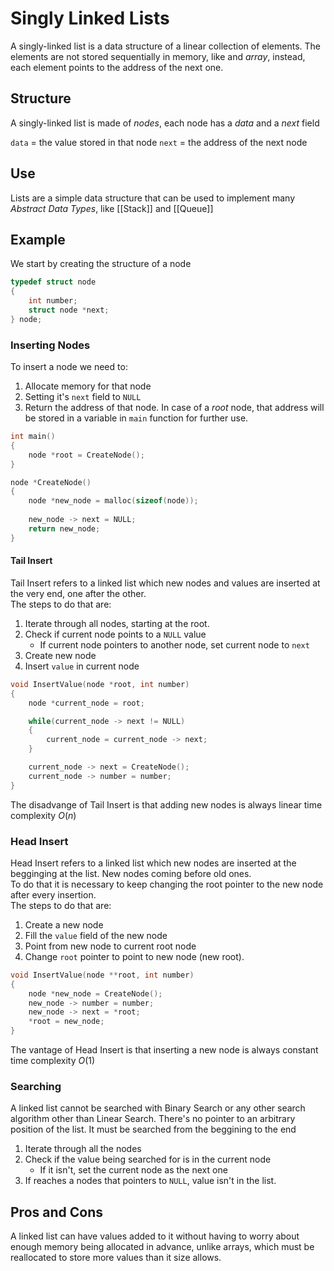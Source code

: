 # Singly Linked Lists
A singly-linked list is a data structure of a linear collection of elements. The elements are not stored sequentially in memory, like and *array*, instead, each element points to the address of the next one.

## Structure
A singly-linked list is made of *nodes*, each node has a *data* and a *next* field  

`data` = the value stored in that node
`next` =  the address of the next node

## Use
Lists are a simple data structure that can be used to implement many *Abstract Data Types*, like [[Stack]] and [[Queue]]

## Example
We start by creating the structure of a node

```c
typedef struct node
{
    int number;
    struct node *next;
} node;
```

### Inserting Nodes
To insert a node we need to:  
1. Allocate memory for that node
2. Setting it's `next` field to `NULL`
3. Return the address of that node. In case of a *root* node, that address will be stored in a variable in `main` function for further use.

```c
int main()
{
    node *root = CreateNode();
}

node *CreateNode()
{
    node *new_node = malloc(sizeof(node));
    
    new_node -> next = NULL;
    return new_node;
}
```

#### Tail Insert
Tail Insert refers to a linked list which new nodes and values are inserted at the very end, one after the other.  
The steps to do that are:
1. Iterate through all nodes, starting at the root. 
2. Check if current node points to a `NULL` value
    - If current node pointers to another node, set current node to `next`
3. Create new node
4. Insert `value` in current node


```c
void InsertValue(node *root, int number)
{
    node *current_node = root;

    while(current_node -> next != NULL)
    {
        current_node = current_node -> next;
    }

    current_node -> next = CreateNode();
    current_node -> number = number;
}
```

The disadvange of Tail Insert is that adding new nodes is always linear time complexity $O(n)$

### Head Insert
Head Insert refers to a linked list which new nodes are inserted at the begginging at the list. New nodes coming before old ones.  
To do that it is necessary to keep changing the root pointer to the new node after every insertion.  
The steps to do that are:
1. Create a new node
2. Fill the `value` field of the new node
3. Point from new node to current root node
4. Change `root` pointer to point to new node (new root).

```c
void InsertValue(node **root, int number)
{
    node *new_node = CreateNode();
    new_node -> number = number;
    new_node -> next = *root; 
    *root = new_node;
}
```
The vantage of Head Insert is that inserting a new node is always constant time complexity $O(1)$ 

### Searching
A linked list cannot be searched with Binary Search or any other search algorithm other than Linear Search. There's no pointer to an arbitrary position of the list. It must be searched from the beggining to the end

1. Iterate through all the nodes
2. Check if the value being searched for is in the current node
    - If it isn't, set the current node as the next one
3. If reaches a nodes that pointers to `NULL`, value isn't in the list.

## Pros and Cons
A linked list can have values added to it without having to worry about enough memory being allocated in advance, unlike arrays, which must be reallocated to store more values than it size allows.
